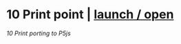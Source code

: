 
# 10 Print point | [launch / open](http://dsii-2016-unirsm.github.io/p5/10print/michele/10print_p5_variazione)
_10 Print porting to P5js_  
